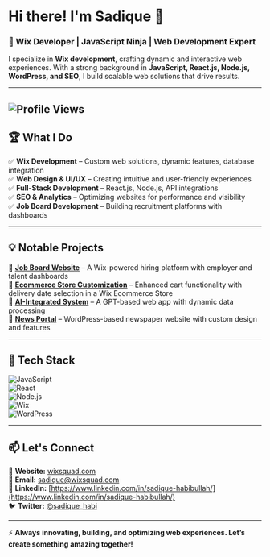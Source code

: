 # Hi there! I'm Sadique 👋  

### 🚀 Wix Developer | JavaScript Ninja | Web Development Expert  

I specialize in **Wix development**, crafting dynamic and interactive web experiences. With a strong background in **JavaScript, React.js, Node.js, WordPress, and SEO**, I build scalable web solutions that drive results.  

---
![Profile Views](https://komarev.com/ghpvc/?username=mhSadique&color=blue)
---

## 🏆 What I Do  
✅ **Wix Development** – Custom web solutions, dynamic features, database integration  
✅ **Web Design & UI/UX** – Creating intuitive and user-friendly experiences  
✅ **Full-Stack Development** – React.js, Node.js, API integrations  
✅ **SEO & Analytics** – Optimizing websites for performance and visibility  
✅ **Job Board Development** – Building recruitment platforms with dashboards  

---

## 💡 Notable Projects  
🔹 **[Job Board Website](https://www.virtualmasst.com/)** – A Wix-powered hiring platform with employer and talent dashboards  
🔹 **[Ecommerce Store Customization](https://www.happiness-blossom.com)** – Enhanced cart functionality with delivery date selection in a Wix Ecommerce Store  
🔹 **[AI-Integrated System](https://www.miwworkbook.com/)** – A GPT-based web app with dynamic data processing  
🔹 **[News Portal](https://somoyrekhanews.com/)** – WordPress-based newspaper website with custom design and features  

---

## 📌 Tech Stack  
![JavaScript](https://img.shields.io/badge/JavaScript-F7DF1E?style=for-the-badge&logo=javascript&logoColor=black)  
![React](https://img.shields.io/badge/React-61DAFB?style=for-the-badge&logo=react&logoColor=black)  
![Node.js](https://img.shields.io/badge/Node.js-339933?style=for-the-badge&logo=node.js&logoColor=white)  
![Wix](https://img.shields.io/badge/Wix-FAAD06?style=for-the-badge&logo=wix&logoColor=black)  
![WordPress](https://img.shields.io/badge/WordPress-21759B?style=for-the-badge&logo=wordpress&logoColor=white)  

---

## 📫 Let's Connect  
🔗 **Website:** [wixsquad.com](wixsquad.com)  
📧 **Email:** sadique@wixsquad.com  
💼 **LinkedIn:** [https://www.linkedin.com/in/sadique-habibullah/](https://www.linkedin.com/in/sadique-habibullah/)  
🐦 **Twitter:** [@sadique_habi](https://x.com/sadique_habi)  

---

⚡ **Always innovating, building, and optimizing web experiences. Let’s create something amazing together!**  
